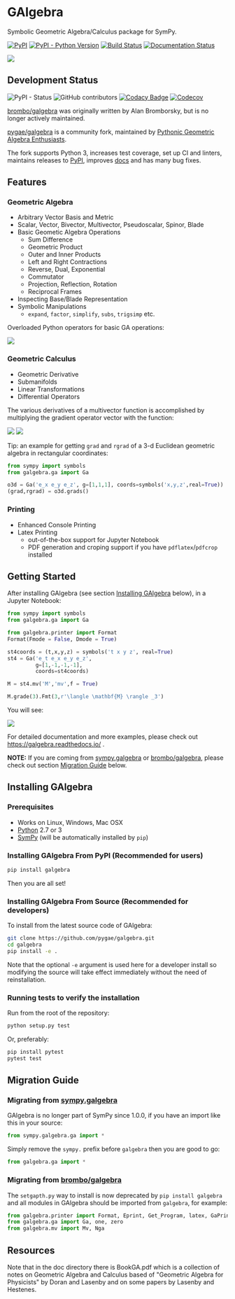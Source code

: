 GAlgebra
=========================================

Symbolic Geometric Algebra/Calculus package for SymPy.

[![PyPI](https://img.shields.io/pypi/v/galgebra.svg)](https://pypi.org/project/galgebra/) [![PyPI - Python Version](https://img.shields.io/pypi/pyversions/galgebra.svg)](https://pypi.org/project/galgebra/) [![Build Status](https://travis-ci.com/pygae/galgebra.svg?branch=master)](https://travis-ci.com/pygae/galgebra) [![Documentation Status](https://readthedocs.org/projects/galgebra/badge/?version=latest)](https://galgebra.readthedocs.io/en/latest/?badge=latest)

![](https://raw.githubusercontent.com/pygae/galgebra/master/doc/images/n_vector_positive_spherical.svg?sanitize=true)

Development Status
--------------------

![PyPI - Status](https://img.shields.io/pypi/status/galgebra.svg) ![GitHub contributors](https://img.shields.io/github/contributors/pygae/galgebra.svg) [![Codacy Badge](https://api.codacy.com/project/badge/Grade/fe7642c639a54d909a36c75db6c2fa49)](https://app.codacy.com/app/utensilcandel/galgebra?utm_source=github.com&utm_medium=referral&utm_content=pygae/galgebra&utm_campaign=Badge_Grade_Settings) [![Codecov](https://img.shields.io/codecov/c/github/pygae/galgebra.svg)](https://codecov.io/gh/pygae/galgebra)

[brombo/galgebra](https://github.com/brombo/galgebra) was originally written by Alan Bromborsky, but is no longer actively maintained.

[pygae/galgebra](https://github.com/pygae/galgebra) is a community fork, maintained by [Pythonic Geometric Algebra Enthusiasts](https://github.com/pygae).

The fork supports Python 3, increases test coverage, set up CI and linters, maintains releases to [PyPI](https://pypi.org/project/galgebra/#history), improves [docs](http://galgebra.readthedocs.io) and has many bug fixes.

Features
--------------------

### Geometric Algebra

- Arbitrary Vector Basis and Metric
- Scalar, Vector, Bivector, Multivector, Pseudoscalar, Spinor, Blade
- Basic Geometic Algebra Operations
  - Sum Difference
  - Geometric Product
  - Outer and Inner Products
  - Left and Right Contractions
  - Reverse, Dual, Exponential
  - Commutator
  - Projection, Reflection, Rotation
  - Reciprocal Frames
- Inspecting Base/Blade Representation
- Symbolic Manipulations
  - `expand`, `factor`, `simplify`, `subs`, `trigsimp` etc.

Overloaded Python operators for basic GA operations:

![](https://raw.githubusercontent.com/pygae/galgebra/master/doc/images/basic_op.svg?sanitize=true)

### Geometric Calculus

- Geometric Derivative
- Submanifolds
- Linear Transformations
- Differential Operators

The various derivatives of a multivector function is accomplished by multiplying the gradient operator vector with the function:

![](https://raw.githubusercontent.com/pygae/galgebra/master/doc/images/grad.svg?sanitize=true) ![](https://raw.githubusercontent.com/pygae/galgebra/master/doc/images/grad_cmp.svg?sanitize=true)

Tip: an example for getting `grad` and `rgrad` of a 3-d Euclidean geometric algebra in rectangular coordinates:

```python
from sympy import symbols
from galgebra.ga import Ga

o3d = Ga('e_x e_y e_z', g=[1,1,1], coords=symbols('x,y,z',real=True))
(grad,rgrad) = o3d.grads()
```

### Printing

- Enhanced Console Printing
- Latex Printing
  - out-of-the-box support for Jupyter Notebook
  - PDF generation and croping support if you have `pdflatex`/`pdfcrop` installed

Getting Started
---------------------

After installing GAlgebra (see section [Installing GAlgebra](#installing-galgebra) below), in a Jupyter Notebook:

```python
from sympy import symbols
from galgebra.ga import Ga

from galgebra.printer import Format
Format(Fmode = False, Dmode = True)

st4coords = (t,x,y,z) = symbols('t x y z', real=True)
st4 = Ga('e_t e_x e_y e_z',
         g=[1,-1,-1,-1],
         coords=st4coords)

M = st4.mv('M','mv',f = True)

M.grade(3).Fmt(3,r'\langle \mathbf{M} \rangle _3')
```

You will see:

![](https://raw.githubusercontent.com/pygae/galgebra/master/doc/images/st4_M3.svg?sanitize=true)

For detailed documentation and more examples, please check out https://galgebra.readthedocs.io/ .

**NOTE:** If you are coming from [sympy.galgebra](https://docs.sympy.org/0.7.6.1/modules/galgebra/) or [brombo/galgebra](https://github.com/brombo/galgebra), please check out section [Migration Guide](#migration-guide) below.

Installing GAlgebra
---------------------

### Prerequisites

- Works on Linux, Windows, Mac OSX
- [Python](https://www.python.org/) 2.7 or 3
- [SymPy](https://www.sympy.org) (will be automatically installed by `pip`)

### Installing GAlgebra From PyPI (Recommended for users)

```bash
pip install galgebra
```

Then you are all set!

### Installing GAlgebra From Source (Recommended for developers)

To install from the latest source code of GAlgebra:

```bash
git clone https://github.com/pygae/galgebra.git
cd galgebra
pip install -e .
```

Note that the optional `-e` argument is used here for a developer install so modifying the source will take effect immediately without the need of reinstallation.

### Running tests to verify the installation

Run from the root of the repository:

```bash
python setup.py test
```

Or, preferably:

```bash
pip install pytest
pytest test
```

Migration Guide
----------------

### Migrating from [sympy.galgebra](https://docs.sympy.org/0.7.6.1/modules/galgebra/)

GAlgebra is no longer part of SymPy since 1.0.0, if you have an import like this in your source:

```python
from sympy.galgebra.ga import *
```

Simply remove the `sympy.` prefix before `galgebra` then you are good to go:

```python
from galgebra.ga import *
```

### Migrating from [brombo/galgebra](https://github.com/brombo/galgebra)

The `setgapth.py` way to install is now deprecated by `pip install galgebra` and all modules in GAlgebra should be imported from `galgebra`, for example:

```python
from galgebra.printer import Format, Eprint, Get_Program, latex, GaPrinter
from galgebra.ga import Ga, one, zero
from galgebra.mv import Mv, Nga
```

Resources
------------

Note that in the doc directory there is BookGA.pdf which is a collection of notes on 
Geometric Algebra and Calculus based of "Geometric Algebra for Physicists" by Doran and 
Lasenby and on some papers by Lasenby and Hestenes.
